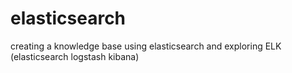 # elasticsearch
creating a knowledge base using elasticsearch and exploring ELK (elasticsearch logstash kibana) 
